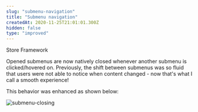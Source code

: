 ```yaml
---
slug: "submenu-navigation"
title: "Submenu navigation"
createdAt: 2020-11-25T21:01:01.300Z
hidden: false
type: "improved"
---
```


<span class="badge" id="store-framework">Store Framework</span>

Opened submenus are now natively closed whenever another submenu is clicked/hovered on. Previously, the shift between submenus was so fluid that users were not able to notice when content changed - now that's what I call a smooth experience!

This behavior was enhanced as shown below:

![submenu-closing](https://cdn.jsdelivr.net/gh/vtexdocs/dev-portal-content@readme-docs/docs/release-notes/100130209-34f35600-2e61-11eb-85b7-06f9672b2624_15.gif)
